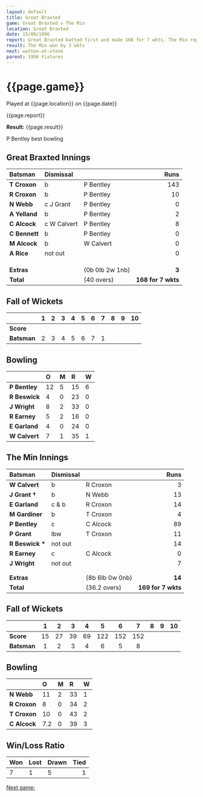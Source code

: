 ```yaml
---
layout: default
title: Great Braxted
game: Great Braxted v The Min
location: Great Braxted
date: 15/09/1996
report: Great Braxted batted first and made 168 for 7 wkts. The Min replied with 169 for 7 wkts
result: The Min won by 3 wkts
next: watton-at-stone
parent: 1996 Fixtures
---
```


# {{page.game}}

Played at {{page.location}} on {{page.date}}

{{page.report}}

**Result:** {{page.result}}

P Bentley best bowling

## Great Braxted Innings

| Batsman | Dismissal |  | Runs |
|:---|:---|---|---:|
| **T Croxon** | b | P Bentley | 143 |
| **R Croxon** | b | P Bentley | 10 |
| **N Webb** | c J Grant | P Bentley | 0 |
| **A Yelland** | b | P Bentley | 2 |
| **C Alcock** | c W Calvert | P Bentley | 8 |
| **C Bennett** | b | P Bentley | 0 |
| **M Alcock** | b | W Calvert | 0 |
| **A Rice** | not out |  | 0 |
|  |  |  |  |
|  |  |  |  |
|  |  |  |  |
| **Extras** | | (0b 0lb 2w 1nb) | **3** |
| **Total** | | (40 overs) | **168 for 7 wkts** |

## Fall of Wickets

| | 1 | 2 | 3 | 4 | 5 | 6 | 7 | 8 | 9 | 10 |
|---|:---:|:---:|:---:|:---:|:---:|:---:|:---:|:---:|:---:|:---:|
| **Score** |  |  |  |  |  |  |  |  |  |  |
| **Batsman** | 2 | 3 | 4 | 5 | 6 | 7 | 1 |  |  |  |

## Bowling

| | O | M | R | W |
|---|:---|:---|:---|:---|
| **P Bentley** | 12 | 5 | 15 | 6 |
| **R Beswick** | 4 | 0 | 23 | 0 |
| **J Wright** | 8 | 2 | 33 | 0 |
| **R Earney** | 5 | 2 | 16 | 0 |
| **E Garland** | 4 | 0 | 24 | 0 |
| **W Calvert** | 7 | 1 | 35 | 1 |

## The Min Innings

| Batsman | Dismissal |  | Runs |
|:---|:---|---|---:|
| **W Calvert** | b | R Croxon | 3 |
| **J Grant &#8224;** | b | N Webb | 13 |
| **E Garland** | c & b | R Croxon | 14 |
| **M Gardiner** | b | T Croxon | 4 |
| **P Bentley** | c | C Alcock | 89 |
| **P Grant** | lbw | T Croxon | 11 |
| **R Beswick &#42;** | not out |  | 14 |
| **R Earney** | c | C Alcock | 0 |
| **J Wright** | not out |  | 7 |
|  |  |  |  |
|  |  |  |  |
| **Extras** | | (8b 6lb 0w 0nb) | **14** |
| **Total** | | (36.2 overs) | **169 for 7 wkts** |

## Fall of Wickets

| | 1 | 2 | 3 | 4 | 5 | 6 | 7 | 8 | 9 | 10 |
|---|:---:|:---:|:---:|:---:|:---:|:---:|:---:|:---:|:---:|:---:|
| **Score** | 15 | 27 | 39 | 69 | 122 | 152 | 152 |  |  |  |
| **Batsman** | 1 | 2 | 3 | 4 | 6 | 5 | 8 |  |  |  |

## Bowling

| | O | M | R | W |
|---|:---|:---|:---|:---|
| **N Webb** | 11 | 2 | 33 | 1 |
| **R Croxon** | 8 | 0 | 34 | 2 |
| **T Croxon** | 10 | 0 | 43 | 2 |
| **C Alcock** | 7.2 | 0 | 39 | 3 |

## Win/Loss Ratio

| Won | Lost | Drawn | Tied |
|:---|:---|:---|---:|
| 7 | 1 | 5 | 1 |

[Next game:]({{page.next}})